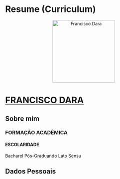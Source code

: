 # Resume (Curriculum)

<p align="center">
  <a href="#"><img alt="Francisco Dara" src="https://github.com/franciscodara.png" width="200px" heigth="200px" /><h1>FRANCISCO DARA</h1></a>

## Sobre mim 

### FORMAÇÃO ACADÊMICA   
#### ESCOLARIDADE
Bacharel
Pós-Graduando Lato Sensu 

## Dados Pessoais 

